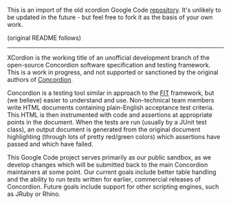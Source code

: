 This is an import of the old xcordion Google Code [repository](http://code.google.com/p/xcordion).  It's unlikely to be updated in the future - but feel free to fork it as the basis of your own work.

(original README follows)

----

XCordion is the working title of an unofficial development branch of the open-source Concordion software specification and testing framework.  This is a work in progress, and not supported or sanctioned by the original authors of [Concordion](http://www.concordion.org).

Concordion is a testing tool similar in approach to the [FIT](http://fit.c2.com/) framework, but (we believe) easier to understand and use.  Non-technical team members write HTML documents containing plain-English acceptance test criteria.  This HTML is then instrumented with code and assertions at appropriate points in the document.  When the tests are run (usually by a JUnit test class), an output document is generated from the original document highlighting (through lots of pretty red/green colors) which assertions have passed and which have failed.

This Google Code project serves primarily as our public sandbox, as we develop changes which will be submitted back to the main Concordion maintainers at some point.  Our current goals include better table handling and the ability to run tests written for earlier, commercial releases of Concordion.  Future goals include support for other scripting engines, such as JRuby or Rhino.

